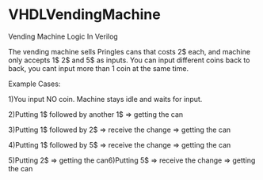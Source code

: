 # VHDLVendingMachine
Vending Machine Logic In Verilog



The vending machine sells Pringles cans that costs 2$ each, and machine only accepts 1$ 2$ and 5$ as inputs. You can input different coins back to back, you cant input more than 1 coin at the same time.

Example Cases:

1)You input NO coin. Machine stays idle and waits for input.

2)Putting 1$ followed by another 1$ => getting the can

3)Putting 1$ followed by 2$ => receive the change => getting the can

4)Putting 1$ followed by 5$ => receive the change => getting the can

5)Putting 2$ => getting the can6)Putting 5$ => receive the change => getting the can
